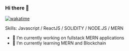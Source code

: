 ### Hi there 👋
[![wakatime](https://wakatime.com/badge/user/1798938d-9e92-46e0-9044-cc5ba65970a4.svg)](https://wakatime.com/@1798938d-9e92-46e0-9044-cc5ba65970a4)

Skills: Javascript / ReactJS / SOLIDITY / NODE.JS / MERN


- 🔭 I’m currently working on fullstack MERN applications
- 🌱 I’m currently learning MERN and Blockchain
<!--
Take badges links from here : https://github.com/Envoy-VC/awesome-badges#-skills
Here are some ideas to get you started:


🌱 I’m currently learning
(blockchain, solidity, MBA)
I Build with
PROGRAMMING : Javscript, Python, C++, C#

FRONTEND : Javascript,Bootstrap, ReactJS, Material UI

BACKEND : NodeJs, Express, Ionic, .NET

DATABASE : SQL ( MySQL ), NoSQL ( Firebase, MonogoDB)

Find me elsewhere
email,linkedin,phone no, whatsapp
- 👯 I’m looking to collaborate on ...
- 🤔 I’m looking for help with ...
- 💬 Ask me about ...
- 📫 How to reach me: ...
- 😄 Pronouns: ...
- ⚡ Fun fact: ...
-->

 


